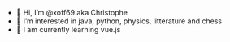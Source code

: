 - 👋 Hi, I’m @xoff69 aka Christophe
- 👀 I’m interested in java, python, physics, litterature and chess
- 🌱 I am currently learning vue.js


<!---
xoff69/xoff69 is a ✨ special ✨ repository because its `README.md` (this file) appears on your GitHub profile.
You can click the Preview link to take a look at your changes.
--->

